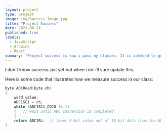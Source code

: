 ```yaml
---
layout: project
type: project
image: img/Success_Image.jpg
title: "Project Success"
date: 2023-08-24
published: true
labels:
  - JavaScript
  - Arduino
  - React
summary: "Project success is how i pass my classes. It is inteded to guide those for educational success."
---
```


I don't know success just yet but when i do i'll sure update this.

Here is some code that illustrates how we measure success in our class:

```cpp
byte ADCRead(byte ch)
{
    word value;
    ADC1SC1 = ch;
    while (ADC1SC1_COCO != 1)
    {   // wait until ADC conversion is completed   
    }
    return ADC1RL;  // lower 8-bit value out of 10-bit data from the ADC
}
```
